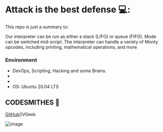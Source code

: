# Attack is the best defense 💻:
This repo is just a summary to:

Our interpreter can be run as either a stack (LIFO) or queue (FIFO). Mode can be switched mid-script. 
The interpreter can handle a variety of Monty opcodes, including printing, mathematical operations, and more

### Environment
* DevOps, Scripting, Hacking and some Brains.
* 
* 
* OS: Ubuntu 20.04 LTS

## CODESMITHES 🦊

[GitHub](https://github.com/iVGeek)|iVGeek


![image](https://user-images.githubusercontent.com/97067717/207470061-0628eb0a-79e9-4cca-ad23-79c819aa4387.png)
